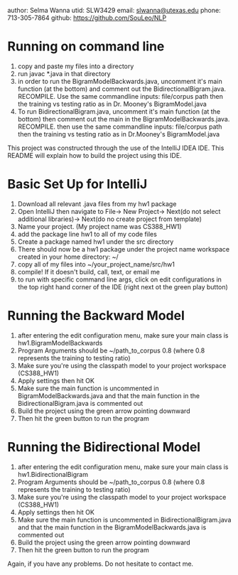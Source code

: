 author: Selma Wanna
utid: SLW3429
email: slwanna@utexas.edu
phone: 713-305-7864
github: https://github.com/SouLeo/NLP

# Running on command line
1. copy and paste my files into a directory
2. run javac *.java in that directory
3. in order to run the BigramModelBackwards.java, uncomment it's main function (at the bottom) and comment out the BidirectionalBigram.java. RECOMPILE. Use the same commandline inputs: file/corpus path then the training vs testing ratio as in Dr. Mooney's BigramModel.java
4. To run BidirectionalBigram.java, uncomment it's main function (at the bottom) then comment out the main in the BigramModelBackwards.java. RECOMPILE. then use the same commandline inputs: file/corpus path then the training vs testing ratio as in Dr.Mooney's BigramModel.java

This project was constructed through the use of the IntelliJ IDEA IDE. This
README will explain how to build the project using this IDE.

# Basic Set Up for IntelliJ
1. Download all relevant .java files from my hw1 package
2. Open IntelliJ then navigate to File-> New Project-> Next(do not select
   additional libraries)-> Next(do no create project from template)
3. Name your project. (My project name was CS388_HW1)
4. add the package line hw1 to all of my code files
4. Create a package named hw1 under the src directory
5. There should now be a hw1 package under the project name workspace created
   in your home directory: ~/
5. copy all of my files into ~/your_project_name/src/hw1
6. compile! If it doesn't build, call, text, or email me
7. to run with specific command line args, click on edit configurations in the
   top right hand corner of the IDE (right next ot the green play button)

# Running the Backward Model
1. after entering the edit configuration menu, make sure your main class is
   hw1.BigramModelBackwards
2. Program Arguments should be ~/path_to_corpus 0.8 (where 0.8 represents the
   training to testing ratio)
3. Make sure you're using the classpath model to your project workspace
   (CS388_HW1)
4. Apply settings then hit OK
5. Make sure the main function is uncommented in BigramModelBackwards.java and that
   the main function in the BidirectionalBigram.java is commented out
6. Build the project using the green arrow pointing downward
7. Then hit the green button to run the program

# Running the Bidirectional Model
1. after entering the edit configuration menu, make sure your main class is
   hw1.BidirectionalBigram
2. Program Arguments should be ~/path_to_corpus 0.8 (where 0.8 represents the
   training to testing ratio)
3. Make sure you're using the classpath model to your project workspace
   (CS388_HW1)
4. Apply settings then hit OK
5. Make sure the main function is uncommented in BidirectionalBigram.java and that
   the main function in the BigramModelBackwards.java is commented out
6. Build the project using the green arrow pointing downward
7. Then hit the green button to run the program


Again, if you have any problems. Do not hesitate to contact me.

